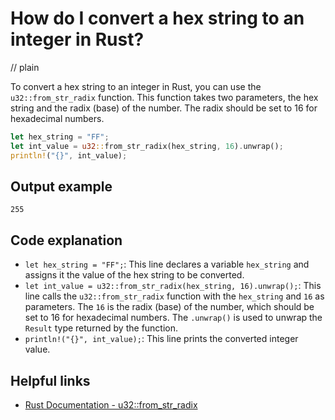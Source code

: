# How do I convert a hex string to an integer in Rust?
// plain

To convert a hex string to an integer in Rust, you can use the `u32::from_str_radix` function. This function takes two parameters, the hex string and the radix (base) of the number. The radix should be set to 16 for hexadecimal numbers.

```rust
let hex_string = "FF";
let int_value = u32::from_str_radix(hex_string, 16).unwrap();
println!("{}", int_value);
```

## Output example

```
255
```

## Code explanation

- `let hex_string = "FF";`: This line declares a variable `hex_string` and assigns it the value of the hex string to be converted.
- `let int_value = u32::from_str_radix(hex_string, 16).unwrap();`: This line calls the `u32::from_str_radix` function with the `hex_string` and `16` as parameters. The `16` is the radix (base) of the number, which should be set to 16 for hexadecimal numbers. The `.unwrap()` is used to unwrap the `Result` type returned by the function.
- `println!("{}", int_value);`: This line prints the converted integer value.

## Helpful links
- [Rust Documentation - u32::from_str_radix](https://doc.rust-lang.org/std/primitive.u32.html#method.from_str_radix)
